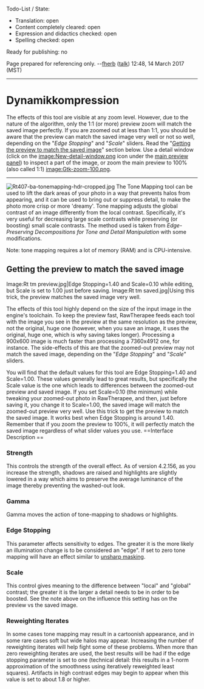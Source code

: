 Todo-List / State:

- Translation: open
- Content completely cleared: open
- Expression and didactics checked: open
- Spelling checked: open

Ready for publishing: no

Page prepared for referencing only. --[fherb](User:Fherb "wikilink")
([talk](User_talk:Fherb "wikilink")) 12:48, 14 March 2017 (MST)

------------------------------------------------------------------------

# Dynamikkompression

The effects of this tool are visible at any zoom level. However, due to
the nature of the algorithm, only the 1:1 (or more) preview zoom will
match the saved image perfectly. If you are zoomed out at less than 1:1,
you should be aware that the preview can match the saved image very well
or not so well, depending on the "*Edge Stopping*" and "*Scale*"
sliders. Read the "[Getting the preview to match the saved
image](Tone_Mapping#Getting_the_preview_to_match_the_saved_image "wikilink")"
section below. Use a detail window (click on the
[image:New-detail-window.png](image:New-detail-window.png "wikilink")
icon under the [main preview
panel](The_Image_Editor_Tab#The_Preview_Panel "wikilink")) to inspect a
part of the image, or zoom the main preview to 100% (also called 1:1)
[image:Gtk-zoom-100.png](image:Gtk-zoom-100.png "wikilink").

------------------------------------------------------------------------

![](Rt407-ba-tonemapping-hdr-cropped.jpg "Rt407-ba-tonemapping-hdr-cropped.jpg")
The Tone Mapping tool can be used to lift the dark areas of your photo
in a way that prevents halos from appearing, and it can be used to bring
out or suppress detail, to make the photo more crisp or more 'dreamy'.
Tone mapping adjusts the global contrast of an image differently from
the local contrast. Specifically, it's very useful for decreasing large
scale contrasts while preserving (or boosting) small scale contrasts.
The method used is taken from *Edge-Preserving Decompositions for Tone
and Detail Manipulation* with some modifications.

Note: tone mapping requires a lot of memory (RAM) and is CPU-intensive.

## Getting the preview to match the saved image

Image:Rt tm preview.jpg\|Edge Stopping=1.40 and Scale=0.10 while
editing, but Scale is set to 1.00 just before saving. Image:Rt tm
saved.jpg\|Using this trick, the preview matches the saved image very
well.

The effects of this tool highly depend on the size of the input image in
the engine's toolchain. To keep the preview fast, RawTherapee feeds each
tool with the image you see in the preview at the same resolution as the
preview, not the original, huge one (however, when you save an image, it
uses the original, huge one, which is why saving takes longer).
Processing a 900x600 image is much faster than processing a 7360x4912
one, for instance. The side-effects of this are that the zoomed-out
preview may not match the saved image, depending on the "*Edge
Stopping*" and "*Scale*" sliders.

You will find that the default values for this tool are Edge
Stopping=1.40 and Scale=1.00. These values generally lead to great
results, but specifically the Scale value is the one which leads to
differences between the zoomed-out preview and saved image. If you set
Scale=0.10 (the minimum) while tweaking your zoomed-out photo in
RawTherapee, and then, just before saving it, you change it to
Scale=1.00, the saved image will match the zoomed-out preview very well.
Use this trick to get the preview to match the saved image. It works
best when Edge Stopping is around 1.40. Remember that if you zoom the
preview to 100%, it will perfectly match the saved image regardless of
what slider values you use.
==Interface Description ==

### Strength

This controls the strength of the overall effect. As of version 4.2.156,
as you increase the strength, shadows are raised and highlights are
slightly lowered in a way which aims to preserve the average luminance
of the image thereby preventing the washed-out look.

### Gamma

Gamma moves the action of tone-mapping to shadows or highlights.

### Edge Stopping

This parameter affects sensitivity to edges. The greater it is the more
likely an illumination change is to be considered an "edge". If set to
zero tone mapping will have an effect similar to [unsharp
masking](https://en.wikipedia.org/wiki/Unsharp_masking).

### Scale

This control gives meaning to the difference between "local" and
"global" contrast; the greater it is the larger a detail needs to be in
order to be boosted. See the note above on the influence this setting
has on the preview vs the saved image.

### Reweighting Iterates

In some cases tone mapping may result in a cartoonish appearance, and in
some rare cases soft but wide halos may appear. Increasing the number of
reweighting iterates will help fight some of these problems. When more
than zero reweighting iterates are used, the best results will be had if
the edge stopping parameter is set to one (technical detail: this
results in a 1-norm approximation of the smoothness using iteratively
reweighted least squares). Artifacts in high contrast edges may begin to
appear when this value is set to about 1.8 or higher.